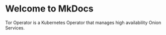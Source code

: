 # Welcome to MkDocs

Tor Operator is a Kubernetes Operator that manages high availability Onion Services.
